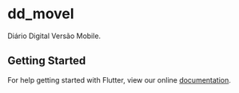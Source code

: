 # dd_movel

Diário Digital Versão Mobile.

## Getting Started

For help getting started with Flutter, view our online
[documentation](https://flutter.io/).
